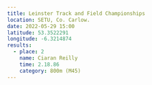 ```yaml
---
title: Leinster Track and Field Championships
location: SETU, Co. Carlow.
date: 2022-05-29 15:00
latitude: 53.3522291
longitude: -6.3214874
results:
  - place: 2
    name: Ciaran Reilly
    time: 2.18.86
    category: 800m (M45)
---
```

